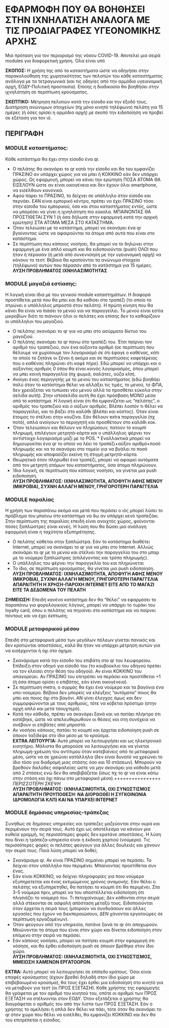 # ΕΦΑΡΜΟΦΗ ΠΟΥ ΘΑ ΒΟΗΘΗΣΕΙ ΣΤΗΝ ΙΧΝΗΛΑΤΙΣΗ ΑΝΑΛΟΓΑ ΜΕ ΤΙΣ ΠΡΟΔΙΑΓΡΑΦΕΣ ΥΓΕΟΝΟΜΙΚΗΣ ΑΡΧΗΣ
Μια πρόταση για τον περιορισμό της νόσου COVID-19. Αποτελεί μια σειρά modules για διαφορετική χρήση. Όλα είναι υπό 

**ΣΚΟΠΟΣ:** Η χρήση της από τα καταστήματα ώστε να οδηγήσει στην παρακολούθηση της χωρητικότητας των πελατών του κάθε καταστήματος ανάλογα με τα τετραγωνικά (και τις οδηγίες από την αρμόδια υγειονομική αρχή, ΕΟΔΥ-Πολιτική προστασία). Επίσης η διαδικασία θα βοηθήσει στην ιχνηλάτηση σε περίπτωση κρούσματος.

**ΣΚΕΠΤΙΚΟ:**
Μέτρηση πελατών κατά την είσοδο και την έξοδό τους.
Διατήρηση ανώνυμων στοιχείων (πχ μόνο κινητό τηλέφωνο) πελάτη για 15 ημέρες (ή όσες ορίσει η αρμόδια αρχή) με σκοπό την ειδοποίηση να προβεί σε εξέταση για τον ιό.

## ΠΕΡΙΓΡΑΦΗ

### MODULE καταστήματος:
Κάθε κατάστημα θα έχει στην είσοδο ένα qr.
* Ο πελάτης θα σκανάρει το qr κατά την είσοδο και θα του εμφανίζει ΠΡΑΣΙΝΟ αν υπάρχει χώρος για να μπει ή ΚΟΚΚΙΝΟ εάν δεν υπάρχει χώρος. Ως εφαρμογή, μπορεί να κάνει την ερώτηση ΠΟΣΑ ΑΤΟΜΑ ΘΑ ΕΙΣΕΛΟΥΝ ώστε αν είναι οικογένεια και δεν έχουν όλοι smartphone, να εισέλθουν κανονικά.
* Αφού πάρει το ΠΡΑΣΙΝΟ, το δείχνει σε υπάλληλο στην είσοδο και περνάει. ΕΑΝ είναι εμπορικό κέντρο, πρέπει να έχει ΠΡΑΣΙΝΟ τόσο στην είσοδο του εμπορικού, όσο και στου καταστήματος εντός, ώστε να μπορέσει να γίνει η ιχνηλάτηση πιο εύκολα. ΜΠΑΙΝΟΝΤΑΣ ΘΑ ΠΡΟΣΤΙΘΕΤΑΙ ΣΥΝ 1 (ή όσα δήλωσε στην εφαρμογή κατά την αρχική ερώτηση) ΣΤΑ ΑΤΟΜΑ ΜΕΣΑ ΣΤΟ ΚΑΤΑΣΤΗΜΑ.
* Όταν τελειώσει με το κατάστημα, μπορεί να σκανάρει ένα qr βγαίνοντας ώστε να αφαιρούνται τα άτομα από αυτά που είναι στο κατάστημα.
* Σε περίπτωση που κάποιος νοσήσει, θα μπορεί να το δηλώνει στην εφαρμογή με ένα απλό κουμπί και θα ειδοποιούνται (push) ΟΛΟΙ που ήταν ή πέρασαν (ή μετά από συνεννόηση με την υγειονομική αρχή) να κάνουν το τεστ. Βέβαια θα κρατούνται τα ανώνυμα στοιχεία (τηλέφωνο) αυτών που πέρασαν από το κατάστημα για 15 ημέρες.  
**ΛΥΣΗ ΠΡΟΒΛΗΜΑΤΟΣ ΙΧΝΗΛΑΣΙΜΟΤΗΤΑΣ**

### MODULE μαγαζιά εστίασης:
Η λογική είναι ίδια με του γενικού module καταστημάτων. Η διαφορά προστίθεται μετά που θα μπει και θα καθίσει στο τραπέζι (το οποίο το στρώνει ο υπάλληλος μπροστά στον πελάτη). Η πρώτη κίνηση που θα κάνει θα είναι να πιάσει το μενού για να παραγγείλει. Το μενού είναι εστία μικροβίων διότι το πιάνουν όλοι οι πελάτες και επίσης δεν το καθαρίζουν οι υπάλληλοι του μαγαζιού.
* Ο πελάτης σκανάρει το qr για να μπει στο ασύρματο δίκτυο του μαγαζιού.
* Ο πελάτης σκανάρει το qr πανω στο τραπέζι του. Έτσι παίρνει τον αριθμό του τραπεζιού, συν ένα αύξοντα αριθμό (σε περίπτωση που θέλουμε να χωρίσουμε τον λογαριασμό σε ότι έφαγε ο καθένας, κάτι το οποίο το ζητάνε οι ξένοι ή ακόμα και σε περιπτώσεις καφετέρειας που ο καθένας πληρώνει ότι καφέ πήρε). Εδώ μπορεί να υπάρχει και ο αύξοντας αριθμός 0 όπου θα είναι κοινός λογαριασμός, όπου μπορεί να μπει κοινή παραγγελία (πχ ψωμιά, σαλάτες, ούζα κλπ).
* Ανοίγει ένας περιηγητής με το μενού του καταστήματος (εδώ βοηθάει πολύ όταν το κατάστημα θέλει να αλλάξει τις τιμές, το μενού, το ΦΠΑ, δεν χρειάζεται να τυπώσει νέο μενού αλλά τα προσθέτει εύκολα στην σελίδα αυτή). Στην ιστοσελίδα αυτή θα έχει πρόσβαση ΜΟΝΟ μέσα από το κατάστημα. Η λογική είναι ότι θα εμφανίζεται ως “πελάτης”, ο αριθμός του τραπεζιού και ο αύξων αριθμός. Βλέπει λοιπόν τι θέλει να παραγγείλει, και το βάζει στο καλάθι (βλέπει και κόστος). Όταν είναι έτοιμος το στέλνει στην κουζίνα. Εάν θέλουν extra παραγγελία (πχ ποτό), απλά ανοίγουν το περιηγητή και προσθέτουν στο καλάθι κοκ.
* Όταν τελειώσουν και θέλουν να πληρώσουν, πατούν το κουμπί πληρωμή, επιλέγουν μετρητά-κάρτα και ο υπάλληλος φέρνει τον αντίστοιχο λογαριασμό μαζί με το POS. * Εναλλακτικά μπορεί να δημιουργείται ένα qr το οποίο να λέει το τραπέζι+αύξον αριθμό+ποσό πληρωμής και να το σκανάρει στο ταμείο για να βγάλει το ποσό πληρωμής και αποφασίζει εκείνη τη στιγμή μετρητά-κάρτα.
* Θεωρητικά όταν πληρωθεί ένα τραπέζι, μπορεί να αφαιρεί αυτόματα από τον μετρητή ατόμων του καταστήματος, όσα άτομα πληρώνουν.
* Ίδια λογική, σε περίπτωση που κάποιος νοσήσει, να γίνεται μια push ειδοποίηση.  
**ΛΥΣΗ ΠΡΟΒΛΗΜΑΤΟΣ: ΙΧΝΗΛΑΣΙΜΟΤΗΤΑ, ΑΠΟΦΥΓΗ ΑΦΗΣ ΜΕΝΟΥ (ΜΙΚΡΟΒΙΑ), ΣΥΧΝΗ ΑΛΛΑΓΗ ΜΕΝΟΥ, ΓΡΗΓΟΡΟΤΕΡΗ ΠΑΡΑΓΓΕΛΙΑ**

### MODULE παραλίας
Η χρήση των παραπάνω ακόμα και μετά που περάσει ο ιός μπορεί λύσει το πρόβλημα του μπαίνω στο κατάστημα να δω αν υπάρχει κενό τραπεζάκι. Στην περίπτωση της παραλίας επειδή είναι ανοιχτός χώρος, φαίνονται πόσες ξαπλώστρες είναι κενές. Η λύση που θα δώσει μια ανάλογη εφαρμογή είναι η ταχύτητα εξυπηρέτησης.
* Ο πελάτης κάθεται στην ξαπλώστρα. Εάν το κατάστημα διαθέτει Internet, μπορεί να σκανάρει το qr για να μπει στο Internet. Αλλιώς σκανάρει το qr με το μενού και στέλνει την παραγγελία του στο μπαρ με το νούμερο ξαπλώστρας (επιλέγοντας και τρόπο πληρωμής).
* Ο υπάλληλος του φέρνει την παραγγελία του και πληρώνεται
* Το ίδιο, σε περίπτωση κρούσματος, θα γίνεται μια push ειδοποίηση.  
**ΛΥΣΗ ΠΡΟΒΛΗΜΑΤΟΣ: ΙΧΝΗΛΑΣΙΜΟΤΗΤΑ, ΑΠΟΦΥΓΗ ΑΦΗΣ ΜΕΝΟΥ (ΜΙΚΡΟΒΙΑ), ΣΥΧΝΗ ΑΛΛΑΓΗ ΜΕΝΟΥ, ΓΡΗΓΟΡΟΤΕΡΗ ΠΑΡΑΓΓΕΛΙΑ
ΑΠΑΡΑΙΤΗΤΗ Η ΧΡΗΣΗ-ΠΑΡΟΧΗ INTERNET ΕΙΤΕ ΑΠΟ ΤΟ ΜΑΓΑΖΙ ΕΙΤΕ ΤΑ ΔΕΔΟΜΕΝΑ ΤΟΥ ΠΕΛΑΤΗ**
  
**ΣΗΜΕΙΩΣΗ:** Επειδή κανένα κατάστημα δεν θα “θέλει” να εφαρμόσει το παραπάνω για φορολογικούς λόγους, μπορεί να υπάρχει το τυράκι του loyalty card, όπου ο πελάτης να πηγαίνει στο κατάστημα και να παίρνει πόντους και να έχει έκπτωση;

### MODULE μεταφορικού μέσου
Επειδή στα μεταφορικά μέσα των μεγάλων πόλεων γίνεται πανικός και δεν κρατώνται αποστάσεις, καλό θα ήταν να υπάρχει μέτρηση αυτών για να εισέρχονται ή όχι στο όχημα.
* Σκανάρισμα κατά την είσοδο του επιβάτη στο qr του λεωφορείου. Επίδειξη στον οδηγό για είσοδό του (το κουβούκλιο του οδηγού πρέπει να τον κλείσει στην θέση του οδηγού). Αν είναι ΚΟΚΚΙΝΟ του απαγορεύει. Αν ΠΡΑΣΙΝΟ του επιτρέπει να περάσει και προστίθεται +1 (ή όσα άτομα ορίσει ο επιβάτης, εάν είναι οικογένεια).
* Σε περίπτωση metro, ο συρμός θα έχει ένα νούμερο και τα βαγόνια ένα υπο-νούμερο. Βέβαια δεν μπορείς να ελέγξεις “αυτόματα” ποιος θα μπει και ποιος όχι στο βαγόνι. ΑΝ γίνει έλεγχος όμως και δεν συμμορφώνονται με τους αριθμούς, τότε να κόβεται πρόστιμο (στην αρχή απλό και μετά τσουχτερό).
* Κατά την κάθοδο, πρέπει να σκανάρει ξανά και να πατάει πλήκτρο ότι κατέβηκε, ώστε να απελευθερωθούν οι θέσεις και στη συνέχεια να ανέβουν οι επιβάτες από μπροστά.
* Αν νοσήσει κάποιος, πατάει το κουμπί και έρχεται ειδοποίηση push σε όποιον ταξίδεψε στο ίδιο μέσο με το κρούσμα.  
**EXTRA ΛΕΙΤΟΥΡΓΙΑ:** Αυτό μπορεί να λειτουργήσει και ως ηλεκτρονικό εισητήριο. Μάλιστα θα μπορούσε να λειτουργήσει και να γίνεται πληρωμή-χρέωση του αντίτιμου όταν κατεβαίνεις από το μεταφορικό μέσο, ώστε να σε χρεώνει κατάλληλα (δεν είναι δυνατό να χρεώνει το ίδιο τόσο για διαδρομή μιας στάσης όσο και 10 στάσεων). Μπορούν να βρεθούν δικλύδες ασφαλείας ώστε να μην σκανάρει για κάθοδο μετά από 2 στάσεις ενώ δεν θα αποβιβάζεται (ίσως πχ το qr να είναι κάτω στην στάση και όχι πάνω στο μεταφορικό μέσο).*++++++++++++++++ ΠΕΡΙΣΣΟΤΕΡΗ ΣΚΕΨΗ*   
**ΛΥΣΗ ΠΡΟΒΛΗΜΑΤΟΣ: ΙΧΝΗΛΑΣΙΜΟΤΗΤΑ, ΟΧΙ ΣΥΝΩΣΤΙΣΜΟΣ
ΑΠΑΡΑΙΤΗΤΗ ΠΡΟΥΠΟΘΕΣΗ: ΝΑ ΔΙΟΡΘΩΘΕΙ Η ΣΥΓΚΟΙΝΩΝΙΑ (ΔΡΟΜΟΛΟΓΙΑ ΚΛΠ) ΚΑΙ ΝΑ ΥΠΑΡΧΕΙ ΙΝΤΕΡΝΕΤ**

### MODULE δημόσιας υπηρεσίας-τράπεζας
Συνήθως σε δημόσιες υπηρεσίες και τράπεζες μαζεύονται στην ουρά και περιμένουν την σειρά τους. Αυτό έχει ως αποτέλεσμα να κάνουν μια ευθεία γραμμή, τις περισσότερες φορές δεν κρατάνε αποστάσεις. Η λύση που δίνει η τράπεζα-υπηρεσία είναι η έκδοση χαρτιού (νούμερο). Τις περισσότερες φορές οι πελάτες φεύγουν για άλλες δουλειές και χάνουν την σειρά τους. Ποιά λύση μπορεί να δοθεί;
* Σκανάρισμα qr. Αν είναι ΠΡΑΣΙΝΟ σημαίνει μπορεί να περάσει. Το δείχνει στον υπάλληλο που περιμένει. Μπαίνοντας προστίθεται συν ένας.
* Εάν είναι ΚΟΚΚΙΝΟ, να δείχνει πληροφορίες για ποιο νούμερο εξυπηρετείται και ένας εκτιμώμενος χρόνος αναμονής. Εάν θέλει ο πελάτης να εξυπηρετηθεί, θα πατήσει το κουμπί ότι θα περιμένει. Στα 3-5 νούμερα πριν, μπορεί να του αποστέλλεται ειδοποίηση ότι πλησιάζει το νούμερό του. Τι πετυχαίνουμε; Δεν κάθονται στην σειρά αλλά στέκονται σε ασφαλή απόσταση μεταξύ τους. Ειδοποιούνται όταν έρχεται η σειρά τους (μπορούν να συνδυάσουν και άλλες εργασίες που έχουν να διεκπεραιώσουν, ΔΕΝ χάνονται εργατοώρες σε περίπτωση εργαζομένων).
* Όταν φεύγουν από την υπηρεσία, πατάνε ξανά το qr ότι αποχωρούν. Μειώνονται τα άτομα που είναι στον χώρο και δίνεται ειδοποίηση στον επόμενο στην σειρά να περάσει.
* Εάν κάποιος νοσήσει, μπορεί να πατήσει κουμπί στην εφαρμογή ότι νόσησε, και θα έρθει ειδοποίηση push σε όποιον βρέθηκε στον ίδιο χώρο.  
**ΛΥΣΗ ΠΡΟΒΛΗΜΑΤΟΣ: ΙΧΝΗΛΑΣΙΜΟΤΗΤΑ, ΟΧΙ ΣΥΝΩΣΤΙΣΜΟΣ, ΜΜΕΙΩΣΗ ΧΑΜΕΝΩΝ ΕΡΓΑΤΟΩΡΩΝ.**
  
**EXTRA:** Αυτό μπορεί να λειτουργήσει σε επίπεδο κράτους. Όσοι είναι επαφές κρούσματος (έχουν βρεθεί δηλαδή στον ίδιο χώρο με επιβεβαιωμένο κρούσμα), θα τους έχει έρθει μια ειδοποίηση στο κινητό για να μεταβούν για τεστ (οι ΠΡΟΣ ΕΞΕΤΑΣΗ). Κάθε χρήστης της εφαρμογής θα γράφεται με τον αριθμό του κινητού του, οπότε οι αριθμοί των ΠΡΟΣ ΕΞΕΤΑΣΗ να στέλνονται στον ΕΟΔΥ. Όταν εξετάζεται ο χρήστης θα διαγράφεται ο αριθμός του από την λίστα των ΠΡΟΣ ΕΞΕΤΑΣΗ. Εάν ο χρήστης το αμελήσει ή απλά δεν θέλει να πάει, τότε όταν θα σκανάρει το qr στον χώρο που θέλει να εισέλθει, θα εμφανίζει ΚΟΚΚΙΝΟ και δεν θα του επιτρέπεται η είσοδος.

